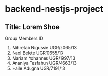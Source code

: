 # backend-nestjs-project

## Title:  Lorem Shoe

Group Members           ID
1. Mihretab Nigussie    UGR/5065/13
2. Naol Belete          UGR/0655/13
3. Mariam Yohannes      UGR/1997/13
4. Ananiya Tesfahun     UGR/4663/13
5. Haile Adugna         UGR/7191/13

